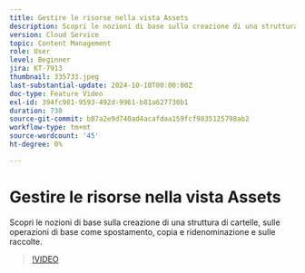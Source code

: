 ```yaml
---
title: Gestire le risorse nella vista Assets
description: Scopri le nozioni di base sulla creazione di una struttura di cartelle e sulle operazioni di base come spostamento, copia e ridenominazione.
version: Cloud Service
topic: Content Management
role: User
level: Beginner
jira: KT-7913
thumbnail: 335733.jpeg
last-substantial-update: 2024-10-10T00:00:00Z
doc-type: Feature Video
exl-id: 394fc981-9593-492d-9961-b81a627730b1
duration: 730
source-git-commit: b87a2e9d740ad4acafdaa159fcf9835125798ab2
workflow-type: tm+mt
source-wordcount: '45'
ht-degree: 0%

---
```


# Gestire le risorse nella vista Assets

Scopri le nozioni di base sulla creazione di una struttura di cartelle, sulle operazioni di base come spostamento, copia e ridenominazione e sulle raccolte.

>[!VIDEO](https://video.tv.adobe.com/v/335733?quality=12&learn=on)
